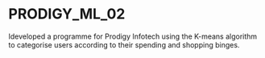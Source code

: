 # PRODIGY_ML_02
Ideveloped a programme for Prodigy Infotech using the K-means algorithm to categorise users according to their spending and shopping binges. 
